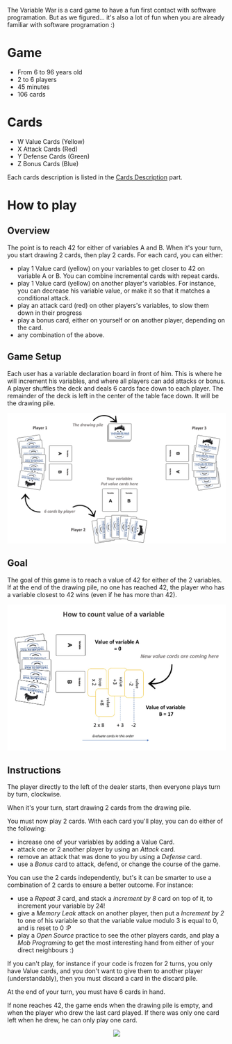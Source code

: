 The Variable War is a card game to have a fun first contact with software programation. But as we figured... it's also a lot of fun when you are already familiar with software programation :)

# Game

- From 6 to 96 years old
- 2 to 6 players
- 45 minutes
- 106 cards

# Cards

- W Value Cards (Yellow)
- X Attack Cards (Red)
- Y Defense Cards (Green)
- Z Bonus Cards (Blue)

Each cards description is listed in the [Cards Description](CardsDescription.md) part.

# How to play

## Overview

The point is to reach 42 for either of variables A and B. When it's your turn, you start drawing 2 cards, then play 2 cards. For each card, you can either:
- play 1 Value card (yellow) on your variables to get closer to 42 on variable A or B. You can combine incremental cards with repeat cards.
- play 1 Value card (yellow) on another player's variables. For instance, you can decrease his variable value, or make it so that it matches a conditional attack.
- play an attack card (red) on other players's variables, to slow them down in their progress
- play a bonus card, either on yourself or on another player, depending on the card.
- any combination of the above.

## Game Setup

Each user has a variable declaration board in front of him. This is where he will increment his variables, and where all players can add attacks or bonus. A player shuffles the deck and deals 6 cards face down to each player. The remainder of the deck is left in the center of the table face down. It will be the drawing pile.

<div align="center">
<img width="600" src="./images/board-setup.jpeg" />
</div>

## Goal

The goal of this game is to reach a value of 42 for either of the 2 variables. If at the end of the drawing pile, no one has reached 42, the player who has a variable closest to 42 wins (even if he has more than 42). 

<div align="center">
<img width="600" src="./images/board-values.jpeg" />
</div>

## Instructions

The player directly to the left of the dealer starts, then everyone plays turn by turn, clockwise.

When it's your turn, start drawing 2 cards from the drawing pile.

You must now play 2 cards. With each card you'll play, you can do either of the following:
- increase one of your variables by adding a Value Card.
- attack one or 2 another player by using an _Attack_ card. 
- remove an attack that was done to you by using a _Defense_ card.
- use a _Bonus_ card to attack, defend, or change the course of the game.

You can use the 2 cards independently, but's it can be smarter to use a combination of 2 cards to ensure a better outcome. For instance:
- use a _Repeat 3_ card, and stack a _increment by 8_ card on top of it, to increment your variable by 24!
- give a _Memory Leak_ attack on another player, then put a _Increment by 2_ to one of his variable so that the variable value modulo 3 is equal to 0, and is reset to 0 :P
- play a _Open Source_ practice to see the other players cards, and play a _Mob Programing_ to get the most interesting hand from either of your direct neighbours :)

If you can't play, for instance if your code is frozen for 2 turns, you only have Value cards, and you don't want to give them to another player (understandably), then you must discard a card in the discard pile.

At the end of your turn, you must have 6 cards in hand.

If none reaches 42, the game ends when the drawing pile is empty, and when the player who drew the last card played. If there was only one card left when he drew, he can only play one card.

<div align="center">
<img width="600" src="./images/board-attaks.jpeg" />
</div>
